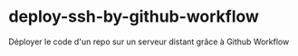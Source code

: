 # deploy-ssh-by-github-workflow
Déployer le code d'un repo sur un serveur distant grâce à Github Workflow
